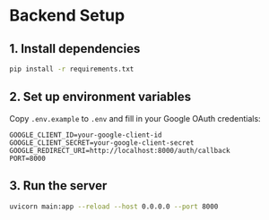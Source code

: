 # Backend Setup

## 1. Install dependencies

```bash
pip install -r requirements.txt
```

## 2. Set up environment variables

Copy `.env.example` to `.env` and fill in your Google OAuth credentials:

```
GOOGLE_CLIENT_ID=your-google-client-id
GOOGLE_CLIENT_SECRET=your-google-client-secret
GOOGLE_REDIRECT_URI=http://localhost:8000/auth/callback
PORT=8000
```

## 3. Run the server

```bash
uvicorn main:app --reload --host 0.0.0.0 --port 8000
``` 